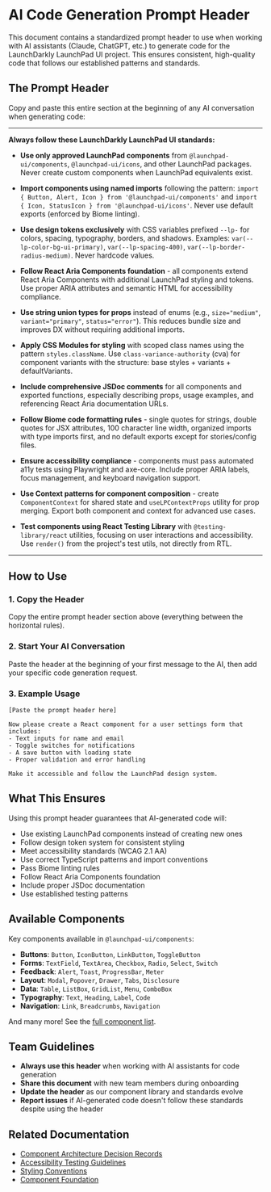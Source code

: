 # AI Code Generation Prompt Header

This document contains a standardized prompt header to use when working with AI assistants (Claude, ChatGPT, etc.) to generate code for the LaunchDarkly LaunchPad UI project. This ensures consistent, high-quality code that follows our established patterns and standards.

## The Prompt Header

Copy and paste this entire section at the beginning of any AI conversation when generating code:

---

**Always follow these LaunchDarkly LaunchPad UI standards:**

- **Use only approved LaunchPad components** from `@launchpad-ui/components`, `@launchpad-ui/icons`, and other LaunchPad packages. Never create custom components when LaunchPad equivalents exist.

- **Import components using named imports** following the pattern: `import { Button, Alert, Icon } from '@launchpad-ui/components'` and `import { Icon, StatusIcon } from '@launchpad-ui/icons'`. Never use default exports (enforced by Biome linting).

- **Use design tokens exclusively** with CSS variables prefixed `--lp-` for colors, spacing, typography, borders, and shadows. Examples: `var(--lp-color-bg-ui-primary)`, `var(--lp-spacing-400)`, `var(--lp-border-radius-medium)`. Never hardcode values.

- **Follow React Aria Components foundation** - all components extend React Aria Components with additional LaunchPad styling and tokens. Use proper ARIA attributes and semantic HTML for accessibility compliance.

- **Use string union types for props** instead of enums (e.g., `size="medium"`, `variant="primary"`, `status="error"`). This reduces bundle size and improves DX without requiring additional imports.

- **Apply CSS Modules for styling** with scoped class names using the pattern `styles.className`. Use `class-variance-authority` (cva) for component variants with the structure: base styles + variants + defaultVariants.

- **Include comprehensive JSDoc comments** for all components and exported functions, especially describing props, usage examples, and referencing React Aria documentation URLs.

- **Follow Biome code formatting rules** - single quotes for strings, double quotes for JSX attributes, 100 character line width, organized imports with type imports first, and no default exports except for stories/config files.

- **Ensure accessibility compliance** - components must pass automated a11y tests using Playwright and axe-core. Include proper ARIA labels, focus management, and keyboard navigation support.

- **Use Context patterns for component composition** - create `ComponentContext` for shared state and `useLPContextProps` utility for prop merging. Export both component and context for advanced use cases.

- **Test components using React Testing Library** with `@testing-library/react` utilities, focusing on user interactions and accessibility. Use `render()` from the project's test utils, not directly from RTL.

---

## How to Use

### 1. Copy the Header
Copy the entire prompt header section above (everything between the horizontal rules).

### 2. Start Your AI Conversation
Paste the header at the beginning of your first message to the AI, then add your specific code generation request.

### 3. Example Usage

```
[Paste the prompt header here]

Now please create a React component for a user settings form that includes:
- Text inputs for name and email
- Toggle switches for notifications
- A save button with loading state
- Proper validation and error handling

Make it accessible and follow the LaunchPad design system.
```

## What This Ensures

Using this prompt header guarantees that AI-generated code will:
- Use existing LaunchPad components instead of creating new ones
- Follow design token system for consistent styling
- Meet accessibility standards (WCAG 2.1 AA)
- Use correct TypeScript patterns and import conventions
- Pass Biome linting rules
- Follow React Aria Components foundation
- Include proper JSDoc documentation
- Use established testing patterns

## Available Components

Key components available in `@launchpad-ui/components`:
- **Buttons**: `Button`, `IconButton`, `LinkButton`, `ToggleButton`
- **Forms**: `TextField`, `TextArea`, `Checkbox`, `Radio`, `Select`, `Switch`
- **Feedback**: `Alert`, `Toast`, `ProgressBar`, `Meter`
- **Layout**: `Modal`, `Popover`, `Drawer`, `Tabs`, `Disclosure`
- **Data**: `Table`, `ListBox`, `GridList`, `Menu`, `ComboBox`
- **Typography**: `Text`, `Heading`, `Label`, `Code`
- **Navigation**: `Link`, `Breadcrumbs`, `Navigation`

And many more! See the [full component list](packages/components/src/index.ts).

## Team Guidelines

- **Always use this header** when working with AI assistants for code generation
- **Share this document** with new team members during onboarding
- **Update the header** as our component library and standards evolve
- **Report issues** if AI-generated code doesn't follow these standards despite using the header

## Related Documentation

- [Component Architecture Decision Records](docs/)
- [Accessibility Testing Guidelines](docs/adr-007-a11y-tests-on-stories.md)
- [Styling Conventions](docs/adr-005-styles.md)
- [Component Foundation](docs/adr-008-component-foundation.md) 